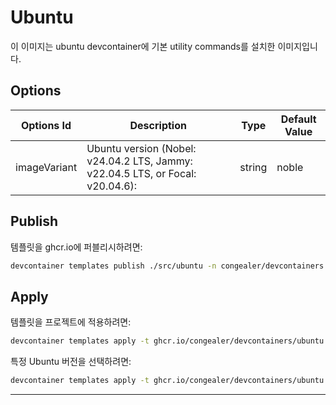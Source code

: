 # Ubuntu

이 이미지는 ubuntu devcontainer에 기본 utility commands를 설치한 이미지입니다.

## Options

| Options Id | Description | Type | Default Value |
|-----|-----|-----|-----|
| imageVariant | Ubuntu version (Nobel: v24.04.2 LTS, Jammy: v22.04.5 LTS, or Focal: v20.04.6): | string | noble |

## Publish

템플릿을 ghcr.io에 퍼블리시하려면:

```bash
devcontainer templates publish ./src/ubuntu -n congealer/devcontainers -r ghcr.io
```

## Apply

템플릿을 프로젝트에 적용하려면:

```bash
devcontainer templates apply -t ghcr.io/congealer/devcontainers/ubuntu --workspace-folder <my-project>
```

특정 Ubuntu 버전을 선택하려면:

```bash
devcontainer templates apply -t ghcr.io/congealer/devcontainers/ubuntu -v noble --workspace-folder <my-project>
```

---
